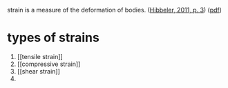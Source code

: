 strain is a measure of the deformation of bodies. ([Hibbeler, 2011, p. 3](zotero://select/library/items/XW832UJH)) ([pdf](zotero://open-pdf/library/items/5Q89FKQF?page=22&annotation=GDV2MFQN))
# types of strains 
1. [[tensile strain]] 
2. [[compressive strain]] 
3. [[shear strain]]  
4. 